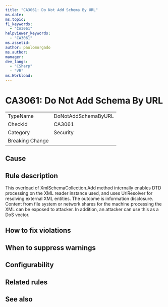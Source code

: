 ```yaml
---
title: "CA3061: Do Not Add Schema By URL"
ms.date:
ms.topic:
f1_keywords:
  - "CA3061"
helpviewer_keywords:
  - "CA3061"
ms.assetid:
author: paulomorgado
ms.author:
manager:
dev_langs:
  - "CSharp" 
  - "VB"
ms.Workload:
---
```

# CA3061: Do Not Add Schema By URL

|||
|-|-|
|TypeName|DoNotAddSchemaByURL|
|CheckId|CA3061|
|Category|Security|
|Breaking Change||

## Cause

## Rule description

This overload of XmlSchemaCollection.Add method internally enables DTD processing on the XML reader instance used, and uses UrlResolver for resolving external XML entities. The outcome is information disclosure. Content from file system or network shares for the machine processing the XML can be exposed to attacker. In addition, an attacker can use this as a DoS vector.

## How to fix violations

## When to suppress warnings

## Configurability

## Related rules

## See also

